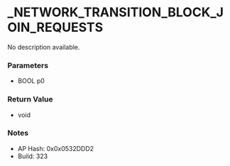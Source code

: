 # _NETWORK_TRANSITION_BLOCK_JOIN_REQUESTS

No description available.

### Parameters
* BOOL p0

### Return Value
* void

### Notes
* AP Hash: 0x0x0532DDD2
* Build: 323

